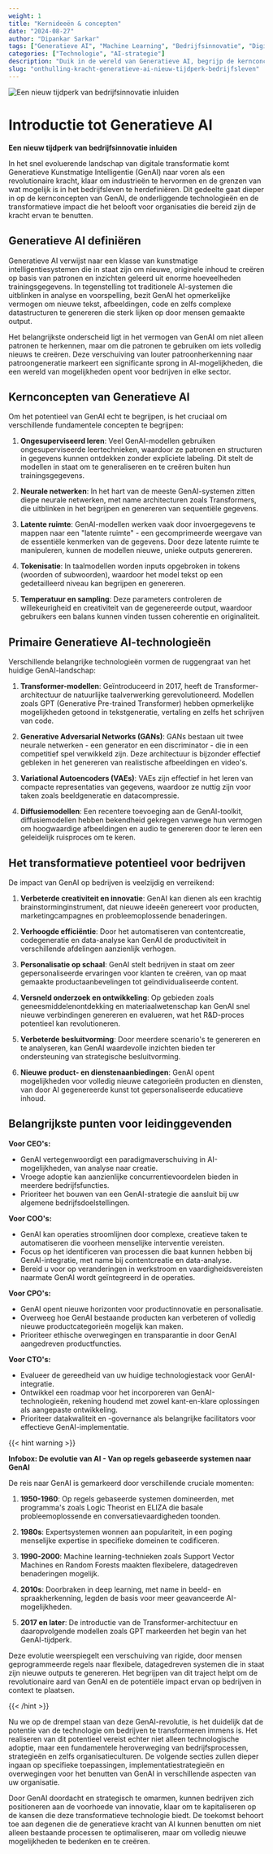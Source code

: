 ```yaml
---
weight: 1
title: "Kernideeën & concepten"
date: "2024-08-27"
author: "Dipankar Sarkar"
tags: ["Generatieve AI", "Machine Learning", "Bedrijfsinnovatie", "Digitale Transformatie"]
categories: ["Technologie", "AI-strategie"]
description: "Duik in de wereld van Generatieve AI, begrijp de kernconcepten, technologieën en transformatieve potentie voor bedrijven in verschillende industrieën."
slug: "onthulling-kracht-generatieve-ai-nieuw-tijdperk-bedrijfsleven"
---
```


![Een nieuw tijdperk van bedrijfsinnovatie inluiden](/1.png)

# Introductie tot Generatieve AI
**Een nieuw tijdperk van bedrijfsinnovatie inluiden**

In het snel evoluerende landschap van digitale transformatie komt Generatieve Kunstmatige Intelligentie (GenAI) naar voren als een revolutionaire kracht, klaar om industrieën te hervormen en de grenzen van wat mogelijk is in het bedrijfsleven te herdefiniëren. Dit gedeelte gaat dieper in op de kernconcepten van GenAI, de onderliggende technologieën en de transformatieve impact die het belooft voor organisaties die bereid zijn de kracht ervan te benutten.

## Generatieve AI definiëren

Generatieve AI verwijst naar een klasse van kunstmatige intelligentiesystemen die in staat zijn om nieuwe, originele inhoud te creëren op basis van patronen en inzichten geleerd uit enorme hoeveelheden trainingsgegevens. In tegenstelling tot traditionele AI-systemen die uitblinken in analyse en voorspelling, bezit GenAI het opmerkelijke vermogen om nieuwe tekst, afbeeldingen, code en zelfs complexe datastructuren te genereren die sterk lijken op door mensen gemaakte output.

Het belangrijkste onderscheid ligt in het vermogen van GenAI om niet alleen patronen te herkennen, maar om die patronen te gebruiken om iets volledig nieuws te creëren. Deze verschuiving van louter patroonherkenning naar patroongeneratie markeert een significante sprong in AI-mogelijkheden, die een wereld van mogelijkheden opent voor bedrijven in elke sector.

## Kernconcepten van Generatieve AI

Om het potentieel van GenAI echt te begrijpen, is het cruciaal om verschillende fundamentele concepten te begrijpen:

1. **Ongesuperviseerd leren**: Veel GenAI-modellen gebruiken ongesuperviseerde leertechnieken, waardoor ze patronen en structuren in gegevens kunnen ontdekken zonder expliciete labeling. Dit stelt de modellen in staat om te generaliseren en te creëren buiten hun trainingsgegevens.

2. **Neurale netwerken**: In het hart van de meeste GenAI-systemen zitten diepe neurale netwerken, met name architecturen zoals Transformers, die uitblinken in het begrijpen en genereren van sequentiële gegevens.

3. **Latente ruimte**: GenAI-modellen werken vaak door invoergegevens te mappen naar een "latente ruimte" - een gecomprimeerde weergave van de essentiële kenmerken van de gegevens. Door deze latente ruimte te manipuleren, kunnen de modellen nieuwe, unieke outputs genereren.

4. **Tokenisatie**: In taalmodellen worden inputs opgebroken in tokens (woorden of subwoorden), waardoor het model tekst op een gedetailleerd niveau kan begrijpen en genereren.

5. **Temperatuur en sampling**: Deze parameters controleren de willekeurigheid en creativiteit van de gegenereerde output, waardoor gebruikers een balans kunnen vinden tussen coherentie en originaliteit.

## Primaire Generatieve AI-technologieën

Verschillende belangrijke technologieën vormen de ruggengraat van het huidige GenAI-landschap:

1. **Transformer-modellen**: Geïntroduceerd in 2017, heeft de Transformer-architectuur de natuurlijke taalverwerking gerevolutioneerd. Modellen zoals GPT (Generative Pre-trained Transformer) hebben opmerkelijke mogelijkheden getoond in tekstgeneratie, vertaling en zelfs het schrijven van code.

2. **Generative Adversarial Networks (GANs)**: GANs bestaan uit twee neurale netwerken - een generator en een discriminator - die in een competitief spel verwikkeld zijn. Deze architectuur is bijzonder effectief gebleken in het genereren van realistische afbeeldingen en video's.

3. **Variational Autoencoders (VAEs)**: VAEs zijn effectief in het leren van compacte representaties van gegevens, waardoor ze nuttig zijn voor taken zoals beeldgeneratie en datacompressie.

4. **Diffusiemodellen**: Een recentere toevoeging aan de GenAI-toolkit, diffusiemodellen hebben bekendheid gekregen vanwege hun vermogen om hoogwaardige afbeeldingen en audio te genereren door te leren een geleidelijk ruisproces om te keren.

## Het transformatieve potentieel voor bedrijven

De impact van GenAI op bedrijven is veelzijdig en verreikend:

1. **Verbeterde creativiteit en innovatie**: GenAI kan dienen als een krachtig brainstorminginstrument, dat nieuwe ideeën genereert voor producten, marketingcampagnes en probleemoplossende benaderingen.

2. **Verhoogde efficiëntie**: Door het automatiseren van contentcreatie, codegeneratie en data-analyse kan GenAI de productiviteit in verschillende afdelingen aanzienlijk verhogen.

3. **Personalisatie op schaal**: GenAI stelt bedrijven in staat om zeer gepersonaliseerde ervaringen voor klanten te creëren, van op maat gemaakte productaanbevelingen tot geïndividualiseerde content.

4. **Versneld onderzoek en ontwikkeling**: Op gebieden zoals geneesmiddelenontdekking en materiaalwetenschap kan GenAI snel nieuwe verbindingen genereren en evalueren, wat het R&D-proces potentieel kan revolutioneren.

5. **Verbeterde besluitvorming**: Door meerdere scenario's te genereren en te analyseren, kan GenAI waardevolle inzichten bieden ter ondersteuning van strategische besluitvorming.

6. **Nieuwe product- en dienstenaanbiedingen**: GenAI opent mogelijkheden voor volledig nieuwe categorieën producten en diensten, van door AI gegenereerde kunst tot gepersonaliseerde educatieve inhoud.

## Belangrijkste punten voor leidinggevenden

**Voor CEO's:**
- GenAI vertegenwoordigt een paradigmaverschuiving in AI-mogelijkheden, van analyse naar creatie.
- Vroege adoptie kan aanzienlijke concurrentievoordelen bieden in meerdere bedrijfsfuncties.
- Prioriteer het bouwen van een GenAI-strategie die aansluit bij uw algemene bedrijfsdoelstellingen.

**Voor COO's:**
- GenAI kan operaties stroomlijnen door complexe, creatieve taken te automatiseren die voorheen menselijke interventie vereisten.
- Focus op het identificeren van processen die baat kunnen hebben bij GenAI-integratie, met name bij contentcreatie en data-analyse.
- Bereid u voor op veranderingen in werkstroom en vaardigheidsvereisten naarmate GenAI wordt geïntegreerd in de operaties.

**Voor CPO's:**
- GenAI opent nieuwe horizonten voor productinnovatie en personalisatie.
- Overweeg hoe GenAI bestaande producten kan verbeteren of volledig nieuwe productcategorieën mogelijk kan maken.
- Prioriteer ethische overwegingen en transparantie in door GenAI aangedreven productfuncties.

**Voor CTO's:**
- Evalueer de gereedheid van uw huidige technologiestack voor GenAI-integratie.
- Ontwikkel een roadmap voor het incorporeren van GenAI-technologieën, rekening houdend met zowel kant-en-klare oplossingen als aangepaste ontwikkeling.
- Prioriteer datakwaliteit en -governance als belangrijke facilitators voor effectieve GenAI-implementatie.

{{< hint warning >}}

**Infobox: De evolutie van AI - Van op regels gebaseerde systemen naar GenAI**

De reis naar GenAI is gemarkeerd door verschillende cruciale momenten:

1. **1950-1960**: Op regels gebaseerde systemen domineerden, met programma's zoals Logic Theorist en ELIZA die basale probleemoplossende en conversatievaardigheden toonden.

2. **1980s**: Expertsystemen wonnen aan populariteit, in een poging menselijke expertise in specifieke domeinen te codificeren.

3. **1990-2000**: Machine learning-technieken zoals Support Vector Machines en Random Forests maakten flexibelere, datagedreven benaderingen mogelijk.

4. **2010s**: Doorbraken in deep learning, met name in beeld- en spraakherkenning, legden de basis voor meer geavanceerde AI-mogelijkheden.

5. **2017 en later**: De introductie van de Transformer-architectuur en daaropvolgende modellen zoals GPT markeerden het begin van het GenAI-tijdperk.

Deze evolutie weerspiegelt een verschuiving van rigide, door mensen geprogrammeerde regels naar flexibele, datagedreven systemen die in staat zijn nieuwe outputs te genereren. Het begrijpen van dit traject helpt om de revolutionaire aard van GenAI en de potentiële impact ervan op bedrijven in context te plaatsen.

{{< /hint >}}

Nu we op de drempel staan van deze GenAI-revolutie, is het duidelijk dat de potentie van de technologie om bedrijven te transformeren immens is. Het realiseren van dit potentieel vereist echter niet alleen technologische adoptie, maar een fundamentele heroverweging van bedrijfsprocessen, strategieën en zelfs organisatieculturen. De volgende secties zullen dieper ingaan op specifieke toepassingen, implementatiestrategieën en overwegingen voor het benutten van GenAI in verschillende aspecten van uw organisatie.

Door GenAI doordacht en strategisch te omarmen, kunnen bedrijven zich positioneren aan de voorhoede van innovatie, klaar om te kapitaliseren op de kansen die deze transformatieve technologie biedt. De toekomst behoort toe aan degenen die de generatieve kracht van AI kunnen benutten om niet alleen bestaande processen te optimaliseren, maar om volledig nieuwe mogelijkheden te bedenken en te creëren.
